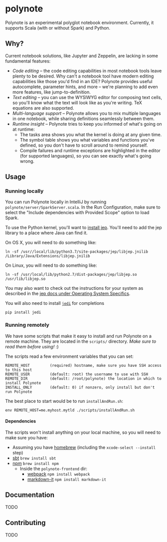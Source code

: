 # polynote

Polynote is an experimental polyglot notebook environment. Currently, it supports Scala (with or without Spark) and
Python.

## Why?

Current notebook solutions, like Jupyter and Zeppelin, are lacking in some fundamental features:

- *Code editing* – the code editing capabilities in most notebook tools leave plenty to be desired. Why can't a notebook
  tool have modern editing capabilities like those you'd find in an IDE? Polynote provides useful autocomplete,
  parameter hints, and more – we're planning to add even more features, like jump-to-definition.
- *Text editing* – you can use the WYSIWYG editor for composing text cells, so you'll know what the text will look like as
  you're writing. TeX equations are also supported.
- *Multi-language support* – Polynote allows you to mix multiple languages in one notebook, while sharing definitions
  seamlessly between them.
- *Runtime insight* – Polynote tries to keep you informed of what's going on at runtime:
    - The tasks area shows you what the kernel is doing at any given time.
    - The symbol table shows you what variables and functions you've defined, so you don't have to scroll around to remind yourself.
    - Compile failures and runtime exceptions are highlighted in the editor (for supported languages), so you can see exactly what's going wrong.

## Usage

### Running locally

You can run Polynote locally in IntelliJ by running `polynote/server/SparkServer.scala`. In the Run Configuration, 
make sure to select the "Include dependencies with Provided Scope" option to load Spark. 

To use the Python kernel, you'll want to [install jep](https://github.com/ninia/jep/wiki/Getting-Started#installing-jep). 
You'll need to add the jep library to a place where Java can find it. 

On OS X, you will need to do something like:
    
    ln -sf /usr//local/lib/python3.7/site-packages/jep/libjep.jnilib /Library/Java/Extensions/libjep.jnilib    

On Linux, you will need to do something like:

    ln -sf /usr/local/lib/python2.7/dist-packages/jep/libjep.so /usr/lib/libjep.so
    
You may also want to check out the instructions for your system as described in the 
[jep docs under Operating System Specifics](https://github.com/ninia/jep/wiki). 

You will also need to install [`jedi`](https://jedi.readthedocs.io/en/latest/) for completions

    pip install jedi

### Running remotely

We have some scripts that make it easy to install and run Polynote on a remote machine. They are located in the `scripts/`
directory. *Make sure to read them before using!* :)

The scripts read a few environment variables that you can set: 

    
    REMOTE_HOST         (required) hostname, make sure you have SSH access to this host
    REMOTE_USER         (default: root) the username to use with SSH
    REMOTE_DIR          (default: /root/polynote) the location in which to install Polynote
    INSTALL_ONLY        (default: 0) if nonzero, only install but don't run Polynote

The best place to start would be to run `installAndRun.sh`:

    env REMOTE_HOST=me.myhost.mytld ./scripts/installAndRun.sh

#### Dependencies

The scripts won't install anything on your local machine, so you will need to make sure you have: 

- Assuming you have [homebrew](https://docs.brew.sh/Installation) (including the `xcode-select --install` step)
- [sbt](https://www.scala-sbt.org/1.x/docs/Installing-sbt-on-Mac.html) `brew install sbt`
- [npm](https://www.npmjs.com/get-npm) `brew install npm`
  - Inside the `polynote-frontend` dir:
    - [webpack](https://webpack.js.org/) `npm install webpack` 
    - [markdown-it](https://www.npmjs.com/package/markdown-it) `npm install markdown-it`
    
## Documentation

TODO

## Contributing

TODO

